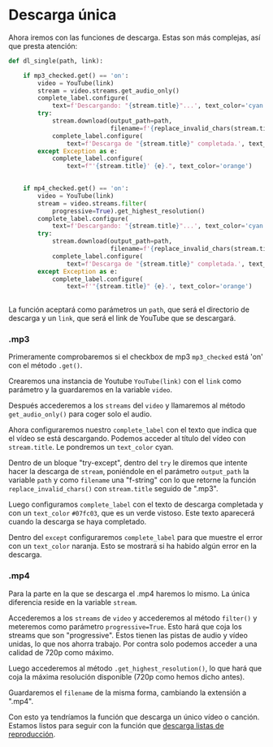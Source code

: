 # Descarga única

Ahora iremos con las funciones de descarga. Estas son más complejas, así que presta atención:

```python
def dl_single(path, link):

    if mp3_checked.get() == 'on':
        video = YouTube(link)
        stream = video.streams.get_audio_only()
        complete_label.configure(
            text=f'Descargando: "{stream.title}"...', text_color='cyan')
        try:
            stream.download(output_path=path,
                            filename=f'{replace_invalid_chars(stream.title)}.mp3', timeout=20)
            complete_label.configure(
                text=f'Descarga de "{stream.title}" completada.', text_color='#07fc03')
        except Exception as e:
            complete_label.configure(
                text=f"'{stream.title}' {e}.", text_color='orange')
  

    if mp4_checked.get() == 'on':
        video = YouTube(link)
        stream = video.streams.filter(
            progressive=True).get_highest_resolution()
        complete_label.configure(
            text=f'Descargando: "{stream.title}"...', text_color='cyan')
        try:
            stream.download(output_path=path,
                            filename=f'{replace_invalid_chars(stream.title)}.mp4', timeout=20)
            complete_label.configure(
                text=f'Descarga de "{stream.title}" completada.', text_color='#07fc03')
        except Exception as e:
            complete_label.configure(
                text=f'"{stream.title}" {e}.', text_color='orange')
  

```

La función aceptará como parámetros un `path`, que será el directorio de descarga y un `link`, que será el link de YouTube que se descargará.

### .mp3

Primeramente comprobaremos si el checkbox de mp3 `mp3_checked` está 'on' con el método `.get()`.

Crearemos una instancia de Youtube `YouTube(link)` con el `link` como parámetro y la guardaremos en la variable `video`.

Después accederemos a los `streams` del `video` y llamaremos al método `get_audio_only()` para coger solo el audio.

Ahora configuraremos nuestro `complete_label` con el texto que indica que el vídeo se está descargando. Podemos acceder al título del vídeo con `stream.title`. Le pondremos un `text_color` cyan.

Dentro de un bloque "try-except", dentro del `try` le diremos que intente hacer la descarga de `stream`, poniéndole en el parámetro `output_path` la variable `path` y como `filename` una "f-string" con lo que retorne la función `replace_invalid_chars()` con `stream.title` seguido de ".mp3".

Luego configuramos `complete_label` con el texto de descarga completada y con un `text_color` `#07fc03`, que es un verde vistoso. Este texto aparecerá cuando la descarga se haya completado.

Dentro del `except` configuraremos `complete_label` para que muestre el error con un `text_color` naranja. Esto se mostrará si ha habido algún error en la descarga.

### .mp4

Para la parte en la que se descarga el .mp4 haremos lo mismo. La única diferencia reside en la variable `stream`.

Accederemos a los `streams` de `video` y accederemos al método `filter()` y meteremos como parámetro `progressive=True`. Esto hará que coja los streams que son "progressive". Estos tienen las pistas de audio y vídeo unidas, lo que nos ahorra trabajo. Por contra solo podemos acceder a una calidad de 720p como máximo.

Luego accederemos al método `.get_highest_resolution()`, lo que hará que coja la máxima resolución disponible (720p como hemos dicho antes).

Guardaremos el `filename` de la misma forma, cambiando la extensión a ".mp4".

Con esto ya tendríamos la función que descarga un único vídeo o canción. Estamos listos para seguir con la función que [descarga listas de reproducción](descarga_lista.md).
